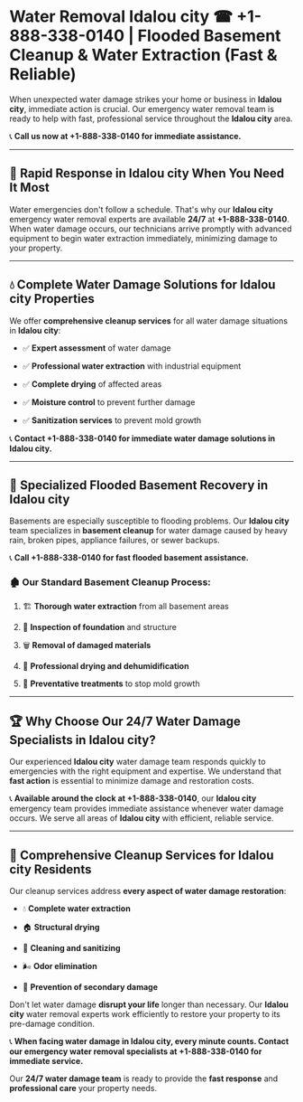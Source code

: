 # Water Removal Idalou city ☎ +1-888-338-0140 | Flooded Basement Cleanup & Water Extraction (Fast & Reliable)

When unexpected water damage strikes your home or business in **Idalou city**, immediate action is crucial. Our emergency water removal team is ready to help with fast, professional service throughout the **Idalou city** area. 

📞 **Call us now at +1-888-338-0140 for immediate assistance.**
---
## 🚀 Rapid Response in Idalou city When You Need It Most
Water emergencies don't follow a schedule. That's why our **Idalou city** emergency water removal experts are available **24/7** at **+1-888-338-0140**. When water damage occurs, our technicians arrive promptly with advanced equipment to begin water extraction immediately, minimizing damage to your property.
---
## 💧 Complete Water Damage Solutions for Idalou city Properties
We offer **comprehensive cleanup services** for all water damage situations in **Idalou city**:
- ✅ **Expert assessment** of water damage  
- ✅ **Professional water extraction** with industrial equipment  
- ✅ **Complete drying** of affected areas  
- ✅ **Moisture control** to prevent further damage  
- ✅ **Sanitization services** to prevent mold growth  
📞 **Contact +1-888-338-0140 for immediate water damage solutions in Idalou city.**
---
## 🌊 Specialized Flooded Basement Recovery in Idalou city
Basements are especially susceptible to flooding problems. Our **Idalou city** team specializes in **basement cleanup** for water damage caused by heavy rain, broken pipes, appliance failures, or sewer backups. 
📞 **Call +1-888-338-0140 for fast flooded basement assistance.**
### 🏚️ Our Standard Basement Cleanup Process:
1. 🏗️ **Thorough water extraction** from all basement areas  
2. 🔎 **Inspection of foundation** and structure  
3. 🗑️ **Removal of damaged materials**  
4. 💨 **Professional drying and dehumidification**  
5. 🚫 **Preventative treatments** to stop mold growth  
---
## 🏆 Why Choose Our 24/7 Water Damage Specialists in Idalou city?
Our experienced **Idalou city** water damage team responds quickly to emergencies with the right equipment and expertise. We understand that **fast action** is essential to minimize damage and restoration costs.
📞 **Available around the clock at +1-888-338-0140**, our **Idalou city** emergency team provides immediate assistance whenever water damage occurs. We serve all areas of **Idalou city** with efficient, reliable service.
---
## 🧹 Comprehensive Cleanup Services for Idalou city Residents
Our cleanup services address **every aspect of water damage restoration**:
- 💧 **Complete water extraction**  
- 🏠 **Structural drying**  
- 🧼 **Cleaning and sanitizing**  
- 🌬️ **Odor elimination**  
- 🚫 **Prevention of secondary damage**  
Don't let water damage **disrupt your life** longer than necessary. Our **Idalou city** water removal experts work efficiently to restore your property to its pre-damage condition.
📞 **When facing water damage in Idalou city, every minute counts. Contact our emergency water removal specialists at +1-888-338-0140 for immediate service.**
Our **24/7 water damage team** is ready to provide the **fast response** and **professional care** your property needs.
